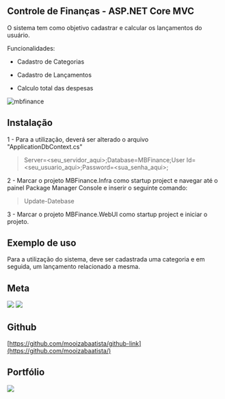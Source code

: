 ## Controle de Finanças - ASP.NET Core MVC

O sistema tem como objetivo cadastrar e calcular os lançamentos do usuário.

Funcionalidades:

- Cadastro de Categorias

- Cadastro de Lançamentos

- Calculo total das despesas

![mbfinance](https://user-images.githubusercontent.com/73617999/178605070-a31e1d3a-86cb-4e19-8cc0-6f0894a99c4d.png)

## Instalação

1 - Para a utilização, deverá ser alterado o arquivo "ApplicationDbContext.cs"

> Server=<seu_servidor_aqui>;Database=MBFinance;User Id=<seu_usuario_aqui>;Password=<sua_senha_aqui>;

2 - Marcar o projeto MBFinance.Infra como startup project e navegar até o painel Package Manager Console e inserir o seguinte comando: 

> Update-Datebase

3 - Marcar o projeto MBFinance.WebUI como startup project e iniciar o projeto.
## Exemplo de uso

Para a utilização do sistema, deve ser cadastrada uma categoria e em seguida, um lançamento relacionado a mesma. 

## Meta

<a href = "mailto:batistamz@gmail.com"><img src="https://img.shields.io/badge/-Gmail-%23333?style=for-the-badge&logo=gmail&logoColor=white" target="_blank"></a>
  <a href="https://www.linkedin.com/in/mois%C3%A9s-batista-da-silva-8496541bb/" target="_blank"><img src="https://img.shields.io/badge/-LinkedIn-%230077B5?style=for-the-badge&logo=linkedin&logoColor=white" target="_blank"></a>
 

## Github
[https://github.com/mooizabaatista/github-link](https://github.com/mooizabaatista/)

## Portfólio 
 <a href="https://portfolio-moises.vercel.app/" target="_blank"><img src="https://img.shields.io/badge/-Portf%C3%B3lio-brown?style=for-the-badge&logo=true" target="_blank"></a>
